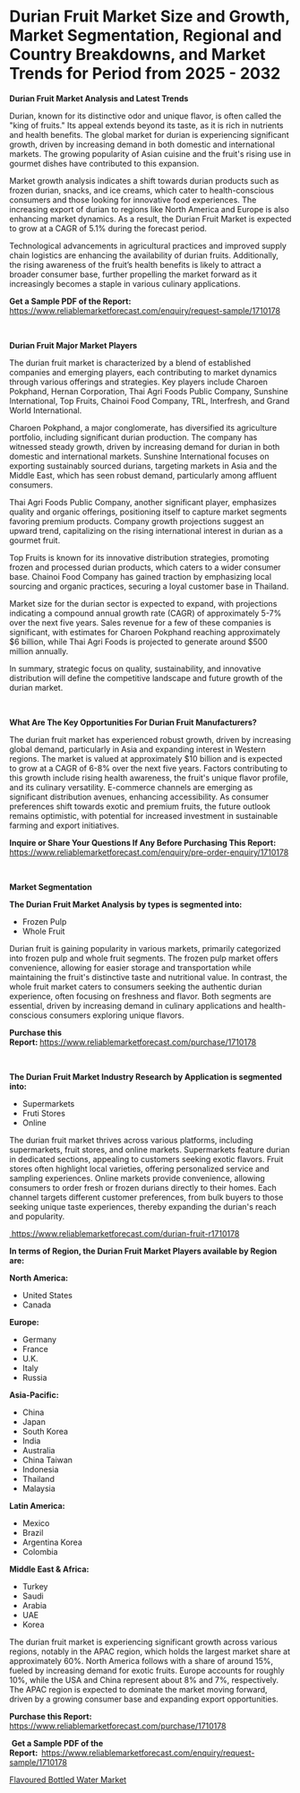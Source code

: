 <p><h1>Durian Fruit Market Size and Growth, Market Segmentation, Regional and Country Breakdowns, and Market Trends for Period from 2025 -  2032</h1></p><p><strong>Durian Fruit Market Analysis and Latest Trends</strong></p>
<p><p>Durian, known for its distinctive odor and unique flavor, is often called the "king of fruits." Its appeal extends beyond its taste, as it is rich in nutrients and health benefits. The global market for durian is experiencing significant growth, driven by increasing demand in both domestic and international markets. The growing popularity of Asian cuisine and the fruit's rising use in gourmet dishes have contributed to this expansion. </p><p>Market growth analysis indicates a shift towards durian products such as frozen durian, snacks, and ice creams, which cater to health-conscious consumers and those looking for innovative food experiences. The increasing export of durian to regions like North America and Europe is also enhancing market dynamics. As a result, the Durian Fruit Market is expected to grow at a CAGR of 5.1% during the forecast period. </p><p>Technological advancements in agricultural practices and improved supply chain logistics are enhancing the availability of durian fruits. Additionally, the rising awareness of the fruit’s health benefits is likely to attract a broader consumer base, further propelling the market forward as it increasingly becomes a staple in various culinary applications.</p></p>
<p><strong>Get a Sample PDF of the Report:&nbsp;</strong> <a href="https://www.reliablemarketforecast.com/enquiry/request-sample/1710178?utm_campaign=1903&utm_medium=2&utm_source=Github&utm_content=ia&utm_term=14022025&utm_id=durian-fruit">https://www.reliablemarketforecast.com/enquiry/request-sample/1710178</a></p>
<p>&nbsp;</p>
<p><strong>Durian Fruit Major Market Players</strong></p>
<p><p>The durian fruit market is characterized by a blend of established companies and emerging players, each contributing to market dynamics through various offerings and strategies. Key players include Charoen Pokphand, Hernan Corporation, Thai Agri Foods Public Company, Sunshine International, Top Fruits, Chainoi Food Company, TRL, Interfresh, and Grand World International.</p><p>Charoen Pokphand, a major conglomerate, has diversified its agriculture portfolio, including significant durian production. The company has witnessed steady growth, driven by increasing demand for durian in both domestic and international markets. Sunshine International focuses on exporting sustainably sourced durians, targeting markets in Asia and the Middle East, which has seen robust demand, particularly among affluent consumers.</p><p>Thai Agri Foods Public Company, another significant player, emphasizes quality and organic offerings, positioning itself to capture market segments favoring premium products. Company growth projections suggest an upward trend, capitalizing on the rising international interest in durian as a gourmet fruit.</p><p>Top Fruits is known for its innovative distribution strategies, promoting frozen and processed durian products, which caters to a wider consumer base. Chainoi Food Company has gained traction by emphasizing local sourcing and organic practices, securing a loyal customer base in Thailand.</p><p>Market size for the durian sector is expected to expand, with projections indicating a compound annual growth rate (CAGR) of approximately 5-7% over the next five years. Sales revenue for a few of these companies is significant, with estimates for Charoen Pokphand reaching approximately $6 billion, while Thai Agri Foods is projected to generate around $500 million annually.</p><p>In summary, strategic focus on quality, sustainability, and innovative distribution will define the competitive landscape and future growth of the durian market.</p></p>
<p>&nbsp;</p>
<p><strong>What Are The Key Opportunities For Durian Fruit Manufacturers?</strong></p>
<p><p>The durian fruit market has experienced robust growth, driven by increasing global demand, particularly in Asia and expanding interest in Western regions. The market is valued at approximately $10 billion and is expected to grow at a CAGR of 6-8% over the next five years. Factors contributing to this growth include rising health awareness, the fruit's unique flavor profile, and its culinary versatility. E-commerce channels are emerging as significant distribution avenues, enhancing accessibility. As consumer preferences shift towards exotic and premium fruits, the future outlook remains optimistic, with potential for increased investment in sustainable farming and export initiatives.</p></p>
<p><strong>Inquire or Share Your Questions If Any Before Purchasing This Report:</strong> <a href="https://www.reliablemarketforecast.com/enquiry/pre-order-enquiry/1710178?utm_campaign=1903&utm_medium=2&utm_source=Github&utm_content=ia&utm_term=14022025&utm_id=durian-fruit">https://www.reliablemarketforecast.com/enquiry/pre-order-enquiry/1710178</a></p>
<p>&nbsp;</p>
<p><strong>Market Segmentation</strong></p>
<p><strong>The Durian Fruit Market Analysis by types is segmented into:</strong></p>
<p><ul><li>Frozen Pulp</li><li>Whole Fruit</li></ul></p>
<p><p>Durian fruit is gaining popularity in various markets, primarily categorized into frozen pulp and whole fruit segments. The frozen pulp market offers convenience, allowing for easier storage and transportation while maintaining the fruit's distinctive taste and nutritional value. In contrast, the whole fruit market caters to consumers seeking the authentic durian experience, often focusing on freshness and flavor. Both segments are essential, driven by increasing demand in culinary applications and health-conscious consumers exploring unique flavors.</p></p>
<p><strong>Purchase this Report:&nbsp;</strong><a href="https://www.reliablemarketforecast.com/purchase/1710178?utm_campaign=1903&utm_medium=2&utm_source=Github&utm_content=ia&utm_term=14022025&utm_id=durian-fruit">https://www.reliablemarketforecast.com/purchase/1710178</a></p>
<p>&nbsp;</p>
<p><strong>The Durian Fruit Market Industry Research by Application is segmented into:</strong></p>
<p><ul><li>Supermarkets</li><li>Fruti Stores</li><li>Online</li></ul></p>
<p><p>The durian fruit market thrives across various platforms, including supermarkets, fruit stores, and online markets. Supermarkets feature durian in dedicated sections, appealing to customers seeking exotic flavors. Fruit stores often highlight local varieties, offering personalized service and sampling experiences. Online markets provide convenience, allowing consumers to order fresh or frozen durians directly to their homes. Each channel targets different customer preferences, from bulk buyers to those seeking unique taste experiences, thereby expanding the durian's reach and popularity.</p></p>
<p><a href="https://www.reliablemarketforecast.com/durian-fruit-r1710178?utm_campaign=1903&utm_medium=2&utm_source=Github&utm_content=ia&utm_term=14022025&utm_id=durian-fruit">&nbsp;https://www.reliablemarketforecast.com/durian-fruit-r1710178</a></p>
<p><strong>In terms of Region, the Durian Fruit Market Players available by Region are:</strong></p>
<p>
    <p> <strong> North America: </strong>
        <ul>
            <li>United States</li>
            <li>Canada</li>
        </ul>
        </p> 
    <p> <strong> Europe: </strong>
        <ul>
            <li>Germany</li>
            <li>France</li>
            <li>U.K.</li>
            <li>Italy</li>
            <li>Russia</li>
        </ul>
        </p> 
    <p> <strong> Asia-Pacific: </strong>
        <ul>
            <li>China</li>
            <li>Japan</li>
            <li>South Korea</li>
            <li>India</li>
            <li>Australia</li>
            <li>China Taiwan</li>
            <li>Indonesia</li>
            <li>Thailand</li>
            <li>Malaysia</li>
        </ul>
        </p> 
    <p> <strong> Latin America: </strong>
        <ul>
            <li>Mexico</li>
            <li>Brazil</li>
            <li>Argentina Korea</li>
            <li>Colombia</li>
        </ul>
        </p> 
    <p> <strong> Middle East & Africa: </strong>
        <ul>
            <li>Turkey</li>
            <li>Saudi</li>
            <li>Arabia</li>
            <li>UAE</li>
            <li>Korea</li>
        </ul>
    </p>
    </p>
<p><p>The durian fruit market is experiencing significant growth across various regions, notably in the APAC region, which holds the largest market share at approximately 60%. North America follows with a share of around 15%, fueled by increasing demand for exotic fruits. Europe accounts for roughly 10%, while the USA and China represent about 8% and 7%, respectively. The APAC region is expected to dominate the market moving forward, driven by a growing consumer base and expanding export opportunities.</p></p>
<p><strong>Purchase this Report: </strong><a href="https://www.reliablemarketforecast.com/purchase/1710178?utm_campaign=1903&utm_medium=2&utm_source=Github&utm_content=ia&utm_term=14022025&utm_id=durian-fruit">https://www.reliablemarketforecast.com/purchase/1710178</a></p>
<p>&nbsp;<strong>Get a Sample PDF of the Report:&nbsp;&nbsp;</strong><a href="https://www.reliablemarketforecast.com/enquiry/request-sample/1710178?utm_campaign=1903&utm_medium=2&utm_source=Github&utm_content=ia&utm_term=14022025&utm_id=durian-fruit">https://www.reliablemarketforecast.com/enquiry/request-sample/1710178</a></p>
<p><strong></strong></p>
<p><p><a href="https://github.com/ashepherd82/Market-Research-Report-List-7/blob/main/flavoured-bottled-water-market.md?utm_campaign=1903&utm_medium=2&utm_source=Github&utm_content=ia&utm_term=14022025&utm_id=durian-fruit">Flavoured Bottled Water Market</a></p></p>